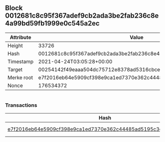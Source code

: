 ## Block 0012681c8c95f367adef9cb2ada3be2fab236c8e4a99bd59fb1999e0c545a2ec

Attribute | Value
--- | ---
Height | 33726
Hash | 0012681c8c95f367adef9cb2ada3be2fab236c8e4a99bd59fb1999e0c545a2ec
Timestamp | 2021-04-24T03:05:28+00:00
Target | 00254142f49eaaa504dc75712e8378ad5316cbcead634704b3734b6271167cc4
Merke root | e7f2016eb64e5909cf398e9ca1ed7370e362c44485ad5195c3ca191483727aed
Nonce | 176534372

```

```

### Transactions

Hash | Amount
--- | ---
[e7f2016eb64e5909cf398e9ca1ed7370e362c44485ad5195c3ca191483727aed](e7f2016eb64e5909cf398e9ca1ed7370e362c44485ad5195c3ca191483727aed.md) | 10.00000000 SKEPTI 
